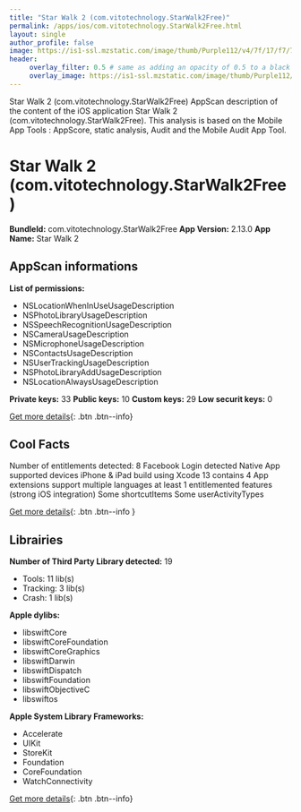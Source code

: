 ```yaml
---
title: "Star Walk 2 (com.vitotechnology.StarWalk2Free)"
permalink: /apps/ios/com.vitotechnology.StarWalk2Free.html
layout: single
author_profile: false
image: https://is1-ssl.mzstatic.com/image/thumb/Purple112/v4/7f/17/f7/7f17f7dd-92e8-3efa-2dcc-789a6ca8a81e/AppIcon-0-0-1x_U007emarketing-0-0-0-7-0-0-sRGB-0-0-0-GLES2_U002c0-512MB-85-220-0-0.png/512x512bb.jpg
header: 
     overlay_filter: 0.5 # same as adding an opacity of 0.5 to a black background
     overlay_image: https://is1-ssl.mzstatic.com/image/thumb/Purple112/v4/7f/17/f7/7f17f7dd-92e8-3efa-2dcc-789a6ca8a81e/AppIcon-0-0-1x_U007emarketing-0-0-0-7-0-0-sRGB-0-0-0-GLES2_U002c0-512MB-85-220-0-0.png/512x512bb.jpg
---
```

Star Walk 2 (com.vitotechnology.StarWalk2Free) AppScan description of the content of the iOS application Star Walk 2 (com.vitotechnology.StarWalk2Free). This analysis is based on the Mobile App Tools : AppScore, static analysis, Audit and the Mobile Audit App Tool.

# Star Walk 2 (com.vitotechnology.StarWalk2Free)

**BundleId:** com.vitotechnology.StarWalk2Free
**App Version:** 2.13.0
**App Name:** Star Walk 2


## AppScan informations 

**List of permissions:** 
- NSLocationWhenInUseUsageDescription
- NSPhotoLibraryUsageDescription
- NSSpeechRecognitionUsageDescription
- NSCameraUsageDescription
- NSMicrophoneUsageDescription
- NSContactsUsageDescription
- NSUserTrackingUsageDescription
- NSPhotoLibraryAddUsageDescription
- NSLocationAlwaysUsageDescription
  
  
**Private keys:** 33
**Public keys:** 10
**Custom keys:** 29
**Low securit keys:** 0
  
[Get more details](/pricing.html){: .btn .btn--info}

## Cool Facts

Number of entitlements detected: 8
Facebook Login detected
Native App
supported devices iPhone & iPad
build using Xcode 13
contains 4 App extensions
support multiple languages
at least 1 entitlemented features (strong iOS integration)
Some shortcutItems 
Some userActivityTypes
  
[Get more details](/pricing.html){: .btn .btn--info }

## Librairies 
**Number of Third Party Library detected:** 19
- Tools: 11 lib(s)
- Tracking: 3 lib(s)
- Crash: 1 lib(s)


**Apple dylibs:**
- libswiftCore
- libswiftCoreFoundation
- libswiftCoreGraphics
- libswiftDarwin
- libswiftDispatch
- libswiftFoundation
- libswiftObjectiveC
- libswiftos


**Apple System Library Frameworks:**
- Accelerate
- UIKit
- StoreKit
- Foundation
- CoreFoundation
- WatchConnectivity


  
[Get more details](/pricing.html){: .btn .btn--info}

